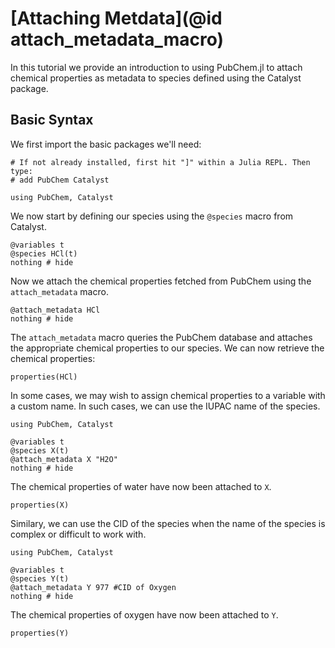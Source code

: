 # [Attaching Metdata](@id attach_metadata_macro)

In this tutorial we provide an introduction to using PubChem.jl to attach chemical properties as metadata to species defined using the Catalyst package.

## Basic Syntax

We first import the basic packages we'll need:

```@example ind1
# If not already installed, first hit "]" within a Julia REPL. Then type:
# add PubChem Catalyst 

using PubChem, Catalyst
```

We now start by defining our species using the `@species` macro from Catalyst.

```@example ind1
@variables t
@species HCl(t)
nothing # hide
```

Now we attach the chemical properties fetched from PubChem using the `attach_metadata` macro.

```@example ind1
@attach_metadata HCl
nothing # hide
```

The `attach_metadata` macro queries the PubChem database and attaches the appropriate chemical properties to our species. We can now retrieve the chemical properties:

```@example ind1
properties(HCl)
```

In some cases, we may wish to assign chemical properties to a variable with a custom name. In such cases, we can use the IUPAC name of the species. 

```@example ind2
using PubChem, Catalyst

@variables t
@species X(t)
@attach_metadata X "H2O"
nothing # hide
```

The chemical properties of water have now been attached to `X`.

```@example ind2
properties(X)
```

Similary, we can use the CID of the species when the name of the species is complex or difficult to work with. 

```@example ind3
using PubChem, Catalyst

@variables t
@species Y(t)
@attach_metadata Y 977 #CID of Oxygen
nothing # hide
```
The chemical properties of oxygen have now been attached to `Y`.

```@example ind3
properties(Y)
```